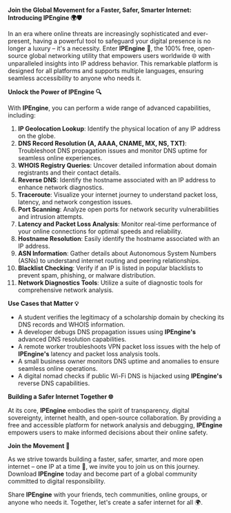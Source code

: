 **Join the Global Movement for a Faster, Safer, Smarter Internet: Introducing IPEngine 🌍🛡️**

In an era where online threats are increasingly sophisticated and ever-present, having a powerful tool to safeguard your digital presence is no longer a luxury – it's a necessity. Enter **IPEngine** 🚀, the 100% free, open-source global networking utility that empowers users worldwide 🌐 with unparalleled insights into IP address behavior. This remarkable platform is designed for all platforms and supports multiple languages, ensuring seamless accessibility to anyone who needs it.

**Unlock the Power of IPEngine 🔍**

With **IPEngine**, you can perform a wide range of advanced capabilities, including:

1.  **IP Geolocation Lookup**: Identify the physical location of any IP address on the globe.
2.  **DNS Record Resolution (A, AAAA, CNAME, MX, NS, TXT)**: Troubleshoot DNS propagation issues and monitor DNS uptime for seamless online experiences.
3.  **WHOIS Registry Queries**: Uncover detailed information about domain registrants and their contact details.
4.  **Reverse DNS**: Identify the hostname associated with an IP address to enhance network diagnostics.
5.  **Traceroute**: Visualize your internet journey to understand packet loss, latency, and network congestion issues.
6.  **Port Scanning**: Analyze open ports for network security vulnerabilities and intrusion attempts.
7.  **Latency and Packet Loss Analysis**: Monitor real-time performance of your online connections for optimal speeds and reliability.
8.  **Hostname Resolution**: Easily identify the hostname associated with an IP address.
9.  **ASN Information**: Gather details about Autonomous System Numbers (ASNs) to understand internet routing and peering relationships.
10. **Blacklist Checking**: Verify if an IP is listed in popular blacklists to prevent spam, phishing, or malware distribution.
11. **Network Diagnostics Tools**: Utilize a suite of diagnostic tools for comprehensive network analysis.

**Use Cases that Matter 💡**

*   A student verifies the legitimacy of a scholarship domain by checking its DNS records and WHOIS information.
*   A developer debugs DNS propagation issues using **IPEngine's** advanced DNS resolution capabilities.
*   A remote worker troubleshoots VPN packet loss issues with the help of **IPEngine's** latency and packet loss analysis tools.
*   A small business owner monitors DNS uptime and anomalies to ensure seamless online operations.
*   A digital nomad checks if public Wi-Fi DNS is hijacked using **IPEngine's** reverse DNS capabilities.

**Building a Safer Internet Together 🌐**

At its core, **IPEngine** embodies the spirit of transparency, digital sovereignty, internet health, and open-source collaboration. By providing a free and accessible platform for network analysis and debugging, **IPEngine** empowers users to make informed decisions about their online safety.

**Join the Movement 🔗**

As we strive towards building a faster, safer, smarter, and more open internet – one IP at a time 🚀, we invite you to join us on this journey. Download **IPEngine** today and become part of a global community committed to digital responsibility.

Share **IPEngine** with your friends, tech communities, online groups, or anyone who needs it. Together, let's create a safer internet for all 🌍.